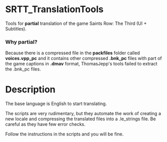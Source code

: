 # SRTT_TranslationTools
Tools for **partial** translation of the game Saints Row: The Third (UI + Subtitles).

### Why partial?

Because there is a compressed file in the **packfiles** folder called **voices.vpp_pc** and it contains other compressed **.bnk_pc** files with part of the game captions in **.dmav** format, ThomasJepp's tools failed to extract the .bnk_pc files.

# Description
The base language is English to start translating.

The scripts are very rudimentary, but they automate the work of creating a new locale and compressing the translated files into a .le_strings file. Be careful as they have few error checks.

Follow the instructions in the scripts and you will be fine.
